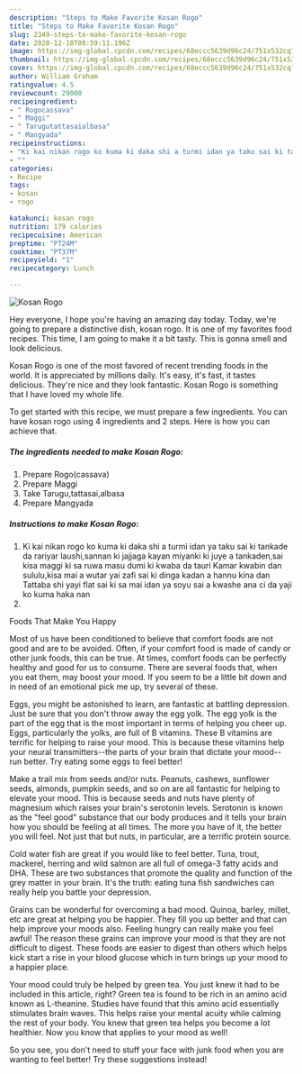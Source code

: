 ```yaml
---
description: "Steps to Make Favorite Kosan Rogo"
title: "Steps to Make Favorite Kosan Rogo"
slug: 2349-steps-to-make-favorite-kosan-rogo
date: 2020-12-18T08:59:11.196Z
image: https://img-global.cpcdn.com/recipes/68eccc5639d96c24/751x532cq70/kosan-rogo-recipe-main-photo.jpg
thumbnail: https://img-global.cpcdn.com/recipes/68eccc5639d96c24/751x532cq70/kosan-rogo-recipe-main-photo.jpg
cover: https://img-global.cpcdn.com/recipes/68eccc5639d96c24/751x532cq70/kosan-rogo-recipe-main-photo.jpg
author: William Graham
ratingvalue: 4.5
reviewcount: 29000
recipeingredient:
- " Rogocassava"
- " Maggi"
- " Tarugutattasaialbasa"
- " Mangyada"
recipeinstructions:
- "Ki kai nikan rogo ko kuma ki daka shi a turmi idan ya taku sai ki tankade da rariyar laushi,sannan ki jajjaga kayan miyanki ki juye a tankaden,sai kisa maggi ki sa ruwa masu dumi ki kwaba da tauri Kamar kwabin dan sululu,kisa mai a wutar yai zafi sai ki dinga kadan a hannu kina dan Tattaba shi yayi flat sai ki sa mai idan ya soyu sai a kwashe ana ci da yaji ko kuma haka nan"
- ""
categories:
- Recipe
tags:
- kosan
- rogo

katakunci: kosan rogo 
nutrition: 179 calories
recipecuisine: American
preptime: "PT24M"
cooktime: "PT37M"
recipeyield: "1"
recipecategory: Lunch

---
```



![Kosan Rogo](https://img-global.cpcdn.com/recipes/68eccc5639d96c24/751x532cq70/kosan-rogo-recipe-main-photo.jpg)

Hey everyone, I hope you're having an amazing day today. Today, we're going to prepare a distinctive dish, kosan rogo. It is one of my favorites food recipes. This time, I am going to make it a bit tasty. This is gonna smell and look delicious.



Kosan Rogo is one of the most favored of recent trending foods in the world. It is appreciated by millions daily. It's easy, it's fast, it tastes delicious. They're nice and they look fantastic. Kosan Rogo is something that I have loved my whole life.


To get started with this recipe, we must prepare a few ingredients. You can have kosan rogo using 4 ingredients and 2 steps. Here is how you can achieve that.

<!--inarticleads1-->

##### The ingredients needed to make Kosan Rogo:

1. Prepare  Rogo(cassava)
1. Prepare  Maggi
1. Take  Tarugu,tattasai,albasa
1. Prepare  Mangyada




<!--inarticleads2-->

##### Instructions to make Kosan Rogo:

1. Ki kai nikan rogo ko kuma ki daka shi a turmi idan ya taku sai ki tankade da rariyar laushi,sannan ki jajjaga kayan miyanki ki juye a tankaden,sai kisa maggi ki sa ruwa masu dumi ki kwaba da tauri Kamar kwabin dan sululu,kisa mai a wutar yai zafi sai ki dinga kadan a hannu kina dan Tattaba shi yayi flat sai ki sa mai idan ya soyu sai a kwashe ana ci da yaji ko kuma haka nan
1. 




Foods That Make You Happy


Most of us have been conditioned to believe that comfort foods are not good and are to be avoided. Often, if your comfort food is made of candy or other junk foods, this can be true. At times, comfort foods can be perfectly healthy and good for us to consume. There are several foods that, when you eat them, may boost your mood. If you seem to be a little bit down and in need of an emotional pick me up, try several of these.

Eggs, you might be astonished to learn, are fantastic at battling depression. Just be sure that you don't throw away the egg yolk. The egg yolk is the part of the egg that is the most important in terms of helping you cheer up. Eggs, particularly the yolks, are full of B vitamins. These B vitamins are terrific for helping to raise your mood. This is because these vitamins help your neural transmitters--the parts of your brain that dictate your mood--run better. Try eating some eggs to feel better!

Make a trail mix from seeds and/or nuts. Peanuts, cashews, sunflower seeds, almonds, pumpkin seeds, and so on are all fantastic for helping to elevate your mood. This is because seeds and nuts have plenty of magnesium which raises your brain's serotonin levels. Serotonin is known as the "feel good" substance that our body produces and it tells your brain how you should be feeling at all times. The more you have of it, the better you will feel. Not just that but nuts, in particular, are a terrific protein source.

Cold water fish are great if you would like to feel better. Tuna, trout, mackerel, herring and wild salmon are all full of omega-3 fatty acids and DHA. These are two substances that promote the quality and function of the grey matter in your brain. It's the truth: eating tuna fish sandwiches can really help you battle your depression. 

Grains can be wonderful for overcoming a bad mood. Quinoa, barley, millet, etc are great at helping you be happier. They fill you up better and that can help improve your moods also. Feeling hungry can really make you feel awful! The reason these grains can improve your mood is that they are not difficult to digest. These foods are easier to digest than others which helps kick start a rise in your blood glucose which in turn brings up your mood to a happier place.

Your mood could truly be helped by green tea. You just knew it had to be included in this article, right? Green tea is found to be rich in an amino acid known as L-theanine. Studies have found that this amino acid essentially stimulates brain waves. This helps raise your mental acuity while calming the rest of your body. You knew that green tea helps you become a lot healthier. Now you know that applies to your mood as well!

So you see, you don't need to stuff your face with junk food when you are wanting to feel better! Try  these suggestions  instead!

